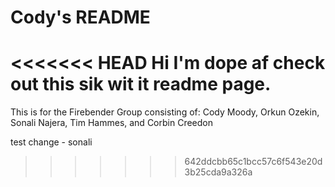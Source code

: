 # Cody's README

<<<<<<< HEAD
Hi I'm dope af check out this sik wit it readme page.
=======
This is for the Firebender Group consisting of: Cody Moody, Orkun Ozekin, Sonali Najera, Tim Hammes, and Corbin Creedon

test change - sonali
>>>>>>> 642ddcbb65c1bcc57c6f543e20d3b25cda9a326a
